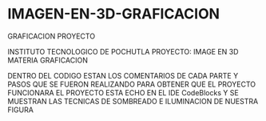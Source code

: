 # IMAGEN-EN-3D-GRAFICACION
GRAFICACION PROYECTO

INSTITUTO TECNOLOGICO DE POCHUTLA
PROYECTO: IMAGE EN 3D       
MATERIA GRAFICACION 


DENTRO DEL CODIGO ESTAN LOS COMENTARIOS DE CADA PARTE Y PASOS QUE SE FUERON REALIZANDO PARA OBTENER QUE EL PROYECTO FUNCIONARA
EL PROYECTO ESTA ECHO EN EL IDE CodeBlocks  Y SE MUESTRAN LAS TECNICAS DE SOMBREADO E ILUMINACION DE NUESTRA FIGURA



